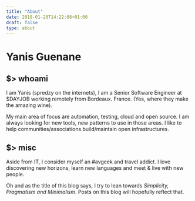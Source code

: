```yaml
---
title: "About"
date: 2018-01-20T14:22:08+01:00
draft: false
type: about
---
```



# Yanis Guenane


## $> whoami

I am Yanis (spredzy on the internets), I am a Senior Software Engineer at $DAYJOB working remotely from Bordeaux. France. (Yes, where they make the amazing wine).

My main area of focus are automation, testing, cloud and open source. I am always looking for new tools, new patterns to use in those areas.
I like to help communities/associations build/maintain open infrastructures.


## $> misc

Aside from IT, I consider myself an #avgeek and travel addict. I love discovering new horizons, learn new languages and meet & live with new people.

Oh and as the title of this blog says, I try to lean towards *Simplicity, Pragmatism and Minimalism*. Posts on this blog will hopefully reflect that.


